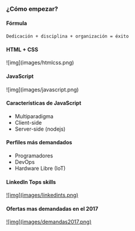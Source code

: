 ### ¿Cómo empezar?


#### Fórmula
	Dedicación + disciplina + organización = éxito


#### HTML + CSS 
<p class="img-size">
	![img](images/htmlcss.png)
</p>


#### JavaScript
<p class="img-size">
	![img](images/javascript.png)
</p>


#### Características de JavaScript
* Multiparadigma
* Client-side
* Server-side (nodejs)


#### Perfiles más demandados
* Programadores
* DevOps
* Hardware Libre (IoT)


#### LinkedIn Tops skills
<a class="img-size" href="https://learning.linkedin.com/week-of-learning/top-skills" target="_blank">
	![img](images/linkedints.png)
</a>


#### Ofertas mas demandadas en el 2017
<a class="img-size" href="https://openwebinars.net/blog/los-5-perfiles-IT-mas-demandados-para-2017/" target="_blank">
	![img](images/demandas2017.png)
</a>